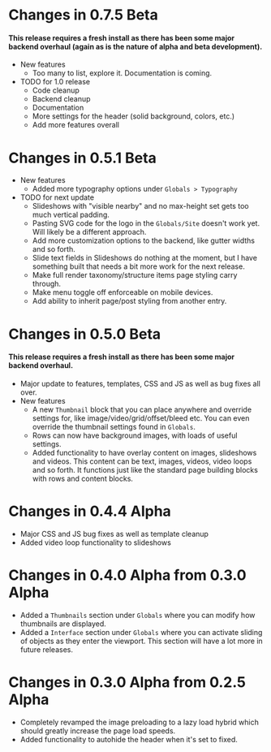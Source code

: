 # Changes in 0.7.5 Beta
#### This release requires a fresh install as there has been some major backend overhaul (again as is the nature of alpha and beta development).
* New features
    * Too many to list, explore it. Documentation is coming.
* TODO for 1.0 release
    * Code cleanup
    * Backend cleanup
    * Documentation
    * More settings for the header (solid background, colors, etc.)
    * Add more features overall

# Changes in 0.5.1 Beta
* New features
    * Added more typography options under `Globals > Typography`
* TODO for next update
    * Slideshows with "visible nearby" and no max-height set gets too much vertical padding.
    * Pasting SVG code for the logo in the `Globals/Site` doesn't work yet. Will likely be a different approach.
    * Add more customization options to the backend, like gutter widths and so forth.
    * Slide text fields in Slideshows do nothing at the moment, but I have something built that needs a bit more work for the next release.
    * Make full render taxonomy/structure items page styling carry through.
    * Make menu toggle off enforceable on mobile devices.
    * Add ability to inherit page/post styling from another entry.

# Changes in 0.5.0 Beta
#### This release requires a fresh install as there has been some major backend overhaul.
* Major update to features, templates, CSS and JS as well as bug fixes all over.
* New features
    * A new `Thumbnail` block that you can place anywhere and override settings for, like image/video/grid/offset/bleed etc. You can even override the thumbnail settings found in `Globals`.
    * Rows can now have background images, with loads of useful settings.
    * Added functionality to have overlay content on images, slideshows and videos. This content can be text, images, videos, video loops and so forth. It functions just like the standard page building blocks with rows and content blocks.

# Changes in 0.4.4 Alpha
* Major CSS and JS bug fixes as well as template cleanup
* Added video loop functionality to slideshows

# Changes in 0.4.0 Alpha from 0.3.0 Alpha
* Added a `Thumbnails` section under `Globals` where you can modify how thumbnails are displayed.
* Added a `Interface` section under `Globals` where you can activate sliding of objects as they enter the viewport. This section will have a lot more in future releases.

# Changes in 0.3.0 Alpha from 0.2.5 Alpha
* Completely revamped the image preloading to a lazy load hybrid which should greatly increase the page load speeds.
* Added functionality to autohide the header when it's set to fixed.
